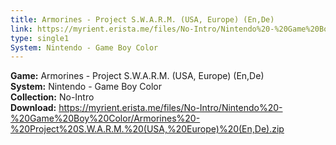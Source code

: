 ```yaml
---
title: Armorines - Project S.W.A.R.M. (USA, Europe) (En,De)
link: https://myrient.erista.me/files/No-Intro/Nintendo%20-%20Game%20Boy%20Color/Armorines%20-%20Project%20S.W.A.R.M.%20(USA,%20Europe)%20(En,De).zip
type: single1
System: Nintendo - Game Boy Color
---
```

<b>Game:</b> Armorines - Project S.W.A.R.M. (USA, Europe) (En,De)<br>
<b>System:</b> Nintendo - Game Boy Color<br>
<b>Collection:</b> No-Intro<br>
<b>Download:</b> https://myrient.erista.me/files/No-Intro/Nintendo%20-%20Game%20Boy%20Color/Armorines%20-%20Project%20S.W.A.R.M.%20(USA,%20Europe)%20(En,De).zip